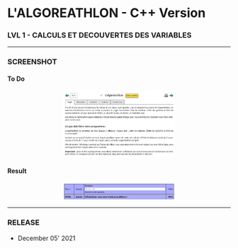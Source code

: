 # L'ALGOREATHLON - C++ Version
### LVL 1 - CALCULS ET DECOUVERTES DES VARIABLES

---
### **SCREENSHOT**

#### To Do
<div align="center">
    <img
        src="https://github.com/Ayckinn/CPP/blob/main/FRANCE_IOI/LEVEL_01/3_Calculs_et_variables/04_algoreathlon/todo.png"
        alt="DEMO"
        style="width:50%">
</div>

#### Result
<div align="center">
    <img
        src="https://github.com/Ayckinn/CPP/blob/main/FRANCE_IOI/LEVEL_01/3_Calculs_et_variables/04_algoreathlon/result.png"
        alt="DEMO"
        style="width:50%">
</div>

---
### **RELEASE**

- December 05' 2021